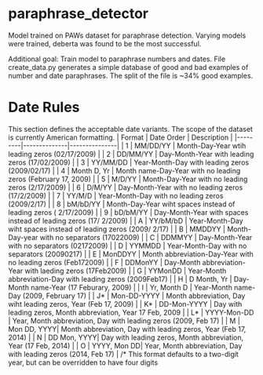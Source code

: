 # paraphrase_detector
Model trained on PAWs dataset for paraphrase detection.
Varying models were trained, deberta was found to be the most successful.

Additional goal:
Train model to paraphrase numbers and dates.
File create_data.py generates a simple database of good and bad examples of number and date paraphrases.
The split of the file is ~34% good examples.

# Date Rules
This section defines the acceptable date variants. The scope of the dataset is currently American formatting.
| Format  |  Date Order  |  Description  |
|---------|--------------|---------------|
| 1       |  MM/DD/YY    |  Month-Day-Year wtih leading zeros (02/17/2009)  |
| 2       |  DD/MM/YY    |  Day-Month-Year with leading zeros (17/02/2009)  |
| 3       |  YY/MM/DD    |  Year-Month-Day with leading zeros (2009/02/17)  |
| 4       |  Month D, Yr |  Month name-Day-Year with no leading zeros (February 17, 2009)  |
| 5       |  M/D/YY      |  Month-Day-Year with no leading zeros (2/17/2009)  |
| 6       |  D/M/YY      |  Day-Month-Year with no leading zeros (17/2/2009)  |
| 7       |  YY/M/D      |  Year-Month-Day with no leading zeros (2009/2/17)  |
| 8       |  bM/bD/YY    |  Month-Day-Year wiht spaces instead of leading zeros ( 2/17/2009)  |
| 9       |  bD/bM/YY    |  Day-Month-Year with spaces instead of leading zeros (17/ 2/2009)  |
| A       |  YY/bM/bD    |  Year-Month-Day wiht spaces instead of leading zeros (2009/ 2/17)  |
| B       |  MMDDYY      |  Month-Day-year with no separators (17022009)  |
| C       |  DDMMYY      |  Day-Month-Year with no separators (02172009)  |
| D       |  YYMMDD      |  Year-Month-Day with no separators (20090217)  |
| E       |  MonDDYY     |  Month abbreviation-Day-Year with no leading zeros (Feb172009)  |
| F       |  DDMonYY     |  Day-Month abbreviation-Year with laeding zeros (17Feb2009)       |
| G       |  YYMonDD     |  Year-Month abbreviation-Day with leading zeros (2009Feb17)       |
| H       |  D Month, Yr |  Day-Month name-Year (17 Feburary, 2009)                          |
| I       |  Yr, Month D |  Year-Month name-Day (2009, February 17)                          |
| J*      |  Mon-DD-YYYY |  Month abbreviation, Day wiht leading zeros, Year (Feb 17, 2009)  |
| K*      |  DD-Mon-YYYY |  Day with leading zeros, Month abbreviation, Year 17 Feb, 2009    |
| L*      |  YYYY-Mon-DD |  Year, Month abbreviation, Day with leading zeros (2009, Feb 17)  |
| M       |  Mon DD, YYYY|  Month abbreviation, Day with leading zeros, Year (Feb 17, 2014)  |
| N       |  DD Mon, YYYY|  Day with leading zeros, Month abbreviation, Year (17 Feb, 2014)  |
| O       |  YYYY, Mon DD|  Year, Month abbreviation, Day with leading zeros (2014, Feb 17)  |
/* This format defaults to a two-digit year, but can be overridden to have four digits

